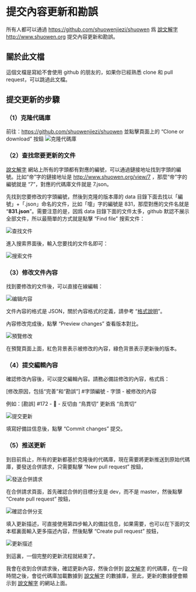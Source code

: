 # 提交內容更新和勘誤
所有人都可以通過 https://github.com/shuowenjiezi/shuowen 爲 [說文解字](http://www.shuowen.org "說文解字") http://www.shuowen.org 提交內容更新和勘誤。

## 關於此文檔
這個文檔是寫給不會使用 github 的朋友的，如果你已經熟悉 clone 和 pull request，可以跳過此文檔。

## 提交更新的步驟
### （1）克隆代碼庫
前往：https://github.com/shuowenjiezi/shuowen 並點擊頁面上的 “Clone or download” 按鈕
![克隆代碼庫](https://raw.githubusercontent.com/shuowenjiezi/shuowen/master/doc/img/git-clone.png) 

### （2）查找您要更新的文件
[說文解字](http://www.shuowen.org "說文解字") 網站上所有的字頭都有對應的編號，可以通過鏈接地址找到字頭的編號。比如“帝”字的鏈接地址是 http://www.shuowen.org/view/7 ，那麼“帝”字的編號就是 “7”，對應的代碼庫文件就是 7.json。

先找到您要修改的字頭編號，然後到克隆的版本庫的 data 目錄下面去找以「編號」+「.json」命名的文件，比如「嚏」字的編號是 831，那麼對應的文件名就是 “**831.json**”。需要注意的是，因爲 data 目錄下面的文件太多，github 默認不展示全部文件，所以最簡單的方式就是點擊 “Find file” 搜索文件：

![查找文件](https://raw.githubusercontent.com/shuowenjiezi/shuowen/master/doc/img/git-find-file.png) 

進入搜索界面後，輸入您要找的文件名即可：

![搜索文件](https://raw.githubusercontent.com/shuowenjiezi/shuowen/master/doc/img/git-search-file.png) 

### （3）修改文件內容

找到要修改的文件後，可以直接在線編輯：

![编辑内容](https://raw.githubusercontent.com/shuowenjiezi/shuowen/master/doc/img/git-edit.png) 

文件內容的格式是 JSON，關於內容格式的定義，請參考 “[格式說明](https://github.com/shuowenjiezi/shuowen/blob/master/doc/FORMAT.md  "格式說明")”。

內容修改完成後，點擊 “Preview changes” 查看版本對比。

![預覽修改](https://raw.githubusercontent.com/shuowenjiezi/shuowen/master/doc/img/git-preview.png) 

在預覽頁面上面，紅色背景表示被修改的內容，綠色背景表示更新後的版本。

### （4）提交編輯內容

確認修改內容後，可以提交編輯內容。請務必備註修改的內容，格式爲：

[修改原因，包括“完善”和“勘誤”] #字頭編號 - 字頭 - 被修改的內容

例如：[勘誤] #172 - 𤧩 - 反切由 “鳥貫切” 更新爲 “烏貫切”

![提交更新](https://raw.githubusercontent.com/shuowenjiezi/shuowen/master/doc/img/git-commit.png) 

填寫好備註信息後，點擊 “Commit changes” 提交。

### （5）推送更新

到目前爲止，所有的更新都基於克隆後的代碼庫，現在需要將更新推送到原始代碼庫，要發送合併請求，只需要點擊 “New pull request” 按鈕，

![發送合併請求](https://raw.githubusercontent.com/shuowenjiezi/shuowen/master/doc/img/git-pr.png)  

在合併請求頁面，首先確認合併的目標分支是 dev，而不是 master，然後點擊 “Create pull request” 按鈕，

![確認合併分支](https://raw.githubusercontent.com/shuowenjiezi/shuowen/master/doc/img/git-pr-branch.png)  

填入更新描述，可直接使用第四步輸入的備註信息，如果需要，也可以在下面的文本框裏面輸入更多描述內容，然後點擊 “Create pull request” 按鈕，

![更新描述](https://raw.githubusercontent.com/shuowenjiezi/shuowen/master/doc/img/git-pr-comment.png)  

到這裏，一個完整的更新流程就結束了。

我會在收到合併請求後，確認更新內容，然後合併到 [說文解字](http://www.shuowen.org "說文解字") 的代碼庫，在一段時間之後，會從代碼庫加載數據到 [說文解字](http://www.shuowen.org "說文解字") 的數據庫，至此，更新的數據便會顯示到 [說文解字](http://www.shuowen.org "說文解字") 的網站上面。
